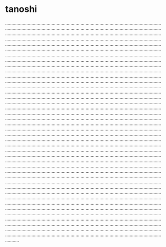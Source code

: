 # tanoshi

.......................................................................................................................................................................................................................................................................................................................................................................................................................................................................................................................................................................................................................................................................................................................................................................................................................................................................................................................................................................................................................................................................................................................................................................................................................................................................................................................................................................................................................................................................................................................................................................................................................................................................................................................................................................................................................................................................................................................................................................................................................................................................................................................................................................................................................................................................................................................................................................................................................................................................................................................................................................................................................................................................................................................................................................................................................................................................................................................................................................................................................................................................................................................................................................................................................................................................................................................................................................................................................................................................................................................................................................................................................................................................................................................................................................................................................................................................................................................................................................................................................................................................................................................................................................................................................................................................................................................................................................................................................................................................................................................................................................................................................................................................................................................................................................................................................................................................................................................................................................................................................................................................................................................................................................................................................................................................................................